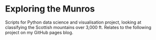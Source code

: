 # Exploring the Munros

Scripts for Python data science and visualisation project, looking at classifying the Scottish mountains over 3,000 ft.  Relates to the following project on my GitHub pages blog.
